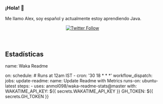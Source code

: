 ### ¡Hola! 👋

Me llamo Alex, soy español y actualmente estoy aprendiendo Java.

<div align="center">
  <a href="https://twitter.com/alexcastro1919">
    <img alt="Twitter Follow" src="https://img.shields.io/twitter/follow/alexcastro1919?color=a&label=TWITTER&style=for-the-badge">
  </a>
  </div>

<br>
<br>

## Estadísticas

<!--START_SECTION:waka-->

name: Waka Readme

on:
  schedule:
    # Runs at 12am IST
    - cron: '30 18 * * *'
  workflow_dispatch:
jobs:
  update-readme:
    name: Update Readme with Metrics
    runs-on: ubuntu-latest
    steps:
      - uses: anmol098/waka-readme-stats@master
        with:
          WAKATIME_API_KEY: ${{ secrets.WAKATIME_API_KEY }}
          GH_TOKEN: ${{ secrets.GH_TOKEN }}

<!--END_SECTION:waka-->
